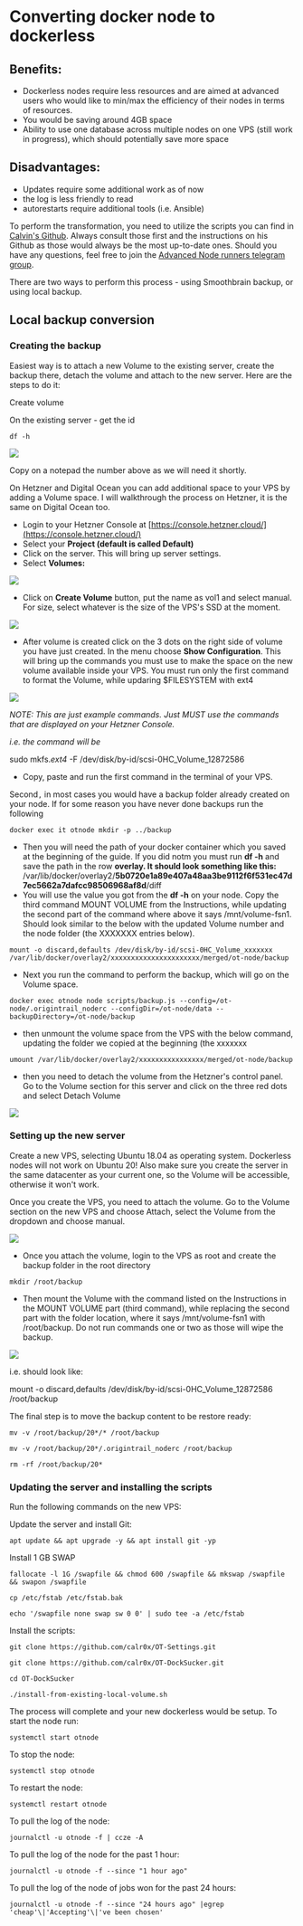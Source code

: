 # Converting docker node to dockerless

## Benefits: 

* Dockerless nodes require less resources and are aimed at advanced users who would like to min/max the efficiency of their nodes in terms of resources.
* You would be saving around 4GB space
* Ability to use one database across multiple nodes on one VPS \(still work in progress\), which should potentially save more space

## Disadvantages:

* Updates require some additional work as of now
* the log is less friendly to read
* autorestarts require additional tools \(i.e. Ansible\)

To perform the transformation, you need to utilize the scripts you can find in [Calvin's Github](https://github.com/calr0x/OT-DockSucker). Always consult those first and the instructions on his Github as those would always be the most up-to-date ones. Should you have any questions, feel free to join the [Advanced Node runners telegram group](https://t.me/otnodes).

There are two ways to perform this process - using Smoothbrain backup, or using local backup.

## Local backup conversion

### Creating the backup

Easiest way is to attach a new Volume to the existing server, create the backup there, detach the volume and attach to the new server. Here are the steps to do it:

Create volume

On the existing server - get the id

```text
df -h
```

![](../.gitbook/assets/image%20%2838%29.png)

Copy on a notepad the number above as we will need it shortly.

On Hetzner and Digital Ocean you can add additional space to your VPS by adding a Volume space. I will walkthrough the process on Hetzner, it is the same on Digital Ocean too.

* Login to your Hetzner Console at [https://console.hetzner.cloud/](https://console.hetzner.cloud/)
* Select your **Project \(default is called Default\)**
* Click on the server. This will bring up server settings.
* Select **Volumes:**

![](../.gitbook/assets/image%20%2813%29.png)

* Click on **Create Volume** button, put the name as vol1 and select manual. For size, select whatever is the size of the VPS's SSD at the moment. 

![](../.gitbook/assets/image%20%2841%29.png)

* After volume is created click on the 3 dots on the right side of volume you have just created. In the menu choose **Show Configuration**. This will bring up the commands you must use to make the space on the new volume available inside your VPS. You must run only the first command to format the Volume, while updaring $FILESYSTEM with ext4

![](../.gitbook/assets/image%20%2836%29.png)

_NOTE: This are just example commands. Just MUST use the commands that are displayed on your Hetzner Console._

_i.e. the command will be_

sudo mkfs._ext4_  -F /dev/disk/by-id/scsi-0HC\_Volume\_12872586

* Copy, paste and run the first command in the terminal of your VPS.

Second`,` in most cases you would have a backup folder already created on your node. If for some reason you have never done backups run the following

```text
docker exec it otnode mkdir -p ../backup
```

* Then you will need the path of your docker container which you saved at the beginning of the guide. If you did notm you must run **df -h** and save the path in the row **overlay. It should look something like this:** /var/lib/docker/overlay2/**5b0720e1a89e407a48aa3be9112f6f531ec47d7ec5662a7dafcc98506968af8d**/diff
* You will use the value you got from the **df -h** on your node. Copy the third command MOUNT VOLUME from the Instructions, while updating the second part of the command where above it says /mnt/volume-fsn1. Should look similar to the below with the updated Volume number and the node folder \(the XXXXXXX entries below\).

```text
mount -o discard,defaults /dev/disk/by-id/scsi-0HC_Volume_xxxxxxx /var/lib/docker/overlay2/xxxxxxxxxxxxxxxxxxxxxx/merged/ot-node/backup
```

* Next you run the command to perform the backup, which will go on the Volume space.

```text
docker exec otnode node scripts/backup.js --config=/ot-node/.origintrail_noderc --configDir=/ot-node/data --backupDirectory=/ot-node/backup
```

* then unmount the volume space from the VPS with the below command, updating the folder we copied at the beginning \(the xxxxxxx

```text
umount /var/lib/docker/overlay2/xxxxxxxxxxxxxxxx/merged/ot-node/backup
```

* then you need to detach the volume from the Hetzner's control panel. Go to the Volume section for this server and click on the three red dots and select Detach Volume

![](../.gitbook/assets/image%20%2837%29.png)

### Setting up the new server

Create a new VPS, selecting Ubuntu 18.04 as operating system. Dockerless nodes will not work on Ubuntu 20! Also make sure you create the server in the same datacenter as your current one, so the Volume will be accessible, otherwise it won't work.

Once you create the VPS, you need to attach the volume. Go to the Volume section on the new VPS and choose Attach, select the Volume from the dropdown and choose manual.

![](../.gitbook/assets/image%20%2842%29.png)

* Once you attach the volume, login to the VPS as root and create the backup folder in the root directory

```text
mkdir /root/backup
```

* Then mount the Volume with the command listed on the Instructions in the MOUNT VOLUME part \(third command\), while replacing the second part with the folder location, where it says /mnt/volume-fsn1 with /root/backup. Do not run commands one or two as those will wipe the backup.

![](../.gitbook/assets/image%20%2843%29.png)

i.e. should look like:

mount -o discard,defaults /dev/disk/by-id/scsi-0HC\_Volume\_12872586 /root/backup

The final step is to move the backup content to be restore ready:

```text
mv -v /root/backup/20*/* /root/backup
```

```text
mv -v /root/backup/20*/.origintrail_noderc /root/backup
```

```text
rm -rf /root/backup/20*
```

### Updating the server and installing the scripts

Run the following commands on the new VPS:

Update the server and install Git:

```text
apt update && apt upgrade -y && apt install git -yp
```

Install 1 GB SWAP

```text
fallocate -l 1G /swapfile && chmod 600 /swapfile && mkswap /swapfile && swapon /swapfile
```

```text
cp /etc/fstab /etc/fstab.bak
```

```text
echo '/swapfile none swap sw 0 0' | sudo tee -a /etc/fstab
```

Install the scripts:

```text
git clone https://github.com/calr0x/OT-Settings.git
```

```text
git clone https://github.com/calr0x/OT-DockSucker.git
```

```text
cd OT-DockSucker
```

```text
./install-from-existing-local-volume.sh
```

The process will complete and your new dockerless would be setup. To start the node run:

```
systemctl start otnode
```

To stop the node:

```text
systemctl stop otnode
```

To restart the node:

```text
systemctl restart otnode
```

To pull the log of the node:

```text
journalctl -u otnode -f | ccze -A
```

To pull the log of the node for the past 1 hour:

```text
journalctl -u otnode -f --since "1 hour ago"
```

To pull the log of the node of jobs won for the past 24 hours:

```text
journalctl -u otnode -f --since "24 hours ago" |egrep 'cheap'\|'Accepting'\|'ve been chosen'
```

